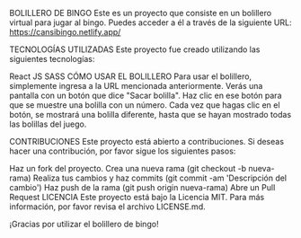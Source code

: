
BOLILLERO DE BINGO
Este es un proyecto que consiste en un bolillero virtual para jugar al bingo. Puedes acceder a él a través de la siguiente URL: https://cansibingo.netlify.app/

TECNOLOGÍAS UTILIZADAS
Este proyecto fue creado utilizando las siguientes tecnologías:

React JS
SASS
CÓMO USAR EL BOLILLERO
Para usar el bolillero, simplemente ingresa a la URL mencionada anteriormente. Verás una pantalla con un botón que dice "Sacar bolilla". Haz clic en ese botón para que se muestre una bolilla con un número. Cada vez que hagas clic en el botón, se mostrará una bolilla diferente, hasta que se hayan mostrado todas las bolillas del juego.

CONTRIBUCIONES
Este proyecto está abierto a contribuciones. Si deseas hacer una contribución, por favor sigue los siguientes pasos:

Haz un fork del proyecto.
Crea una nueva rama (git checkout -b nueva-rama)
Realiza tus cambios y haz commits (git commit -am 'Descripción del cambio')
Haz push de la rama (git push origin nueva-rama)
Abre un Pull Request
LICENCIA
Este proyecto está bajo la Licencia MIT. Para más información, por favor revisa el archivo LICENSE.md.

¡Gracias por utilizar el bolillero de bingo!
